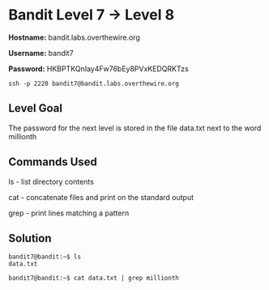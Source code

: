 # Bandit Level 7 → Level 8

**Hostname:** bandit.labs.overthewire.org

**Username:** bandit7

**Password:** HKBPTKQnIay4Fw76bEy8PVxKEDQRKTzs

```
ssh -p 2220 bandit7@bandit.labs.overthewire.org
```

## Level Goal

The password for the next level is stored in the file data.txt next to the word millionth

## Commands Used

ls - list directory contents

cat - concatenate files and print on the standard output

grep - print lines matching a pattern

## Solution

```
bandit7@bandit:~$ ls
data.txt
```
```
bandit7@bandit:~$ cat data.txt | grep millionth
```
